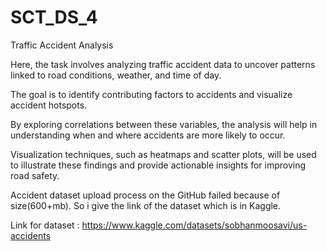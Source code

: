 # SCT_DS_4
Traffic Accident Analysis

Here, the task involves analyzing traffic accident data to uncover patterns linked to road conditions, weather, and time of day. 

The goal is to identify contributing factors to accidents and visualize accident hotspots. 

By exploring correlations between these variables, the analysis will help in understanding when and where accidents are more likely to occur. 

Visualization techniques, such as heatmaps and scatter plots, will be used to illustrate these findings and provide actionable insights for improving road safety.


Accident dataset upload process on the GitHub failed because of size(600+mb). So i give the link of the dataset which is in Kaggle.

Link for dataset : https://www.kaggle.com/datasets/sobhanmoosavi/us-accidents
